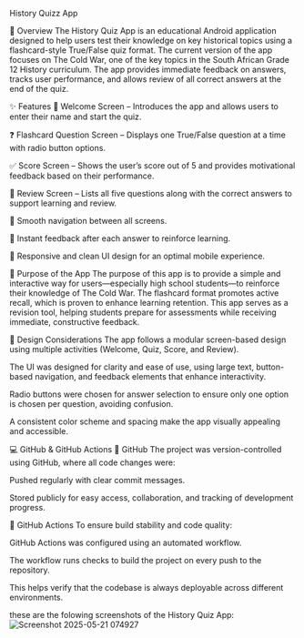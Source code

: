 History Quizz App

🧾 Overview
The History Quiz App is an educational Android application designed to help users test their knowledge on key historical topics using a flashcard-style True/False quiz format. 
The current version of the app focuses on The Cold War, one of the key topics in the South African Grade 12 History curriculum.
The app provides immediate feedback on answers, tracks user performance, and allows review of all correct answers at the end of the quiz.

✨ Features
🎉 Welcome Screen – Introduces the app and allows users to enter their name and start the quiz.

❓ Flashcard Question Screen – Displays one True/False question at a time with radio button options.

✅ Score Screen – Shows the user’s score out of 5 and provides motivational feedback based on their performance.

🔁 Review Screen – Lists all five questions along with the correct answers to support learning and review.

🚀 Smooth navigation between all screens.

🧠 Instant feedback after each answer to reinforce learning.

📱 Responsive and clean UI design for an optimal mobile experience.

🎯 Purpose of the App
The purpose of this app is to provide a simple and interactive way for users—especially high school students—to reinforce their knowledge of The Cold War.
The flashcard format promotes active recall, which is proven to enhance learning retention.
This app serves as a revision tool, helping students prepare for assessments while receiving immediate, constructive feedback.

🎨 Design Considerations
The app follows a modular screen-based design using multiple activities (Welcome, Quiz, Score, and Review).

The UI was designed for clarity and ease of use, using large text, button-based navigation, and feedback elements that enhance interactivity.

Radio buttons were chosen for answer selection to ensure only one option is chosen per question, avoiding confusion.

A consistent color scheme and spacing make the app visually appealing and accessible.

💻 GitHub & GitHub Actions
🔧 GitHub
The project was version-controlled using GitHub, where all code changes were:

Pushed regularly with clear commit messages.

Stored publicly for easy access, collaboration, and tracking of development progress.

🤖 GitHub Actions
To ensure build stability and code quality:

GitHub Actions was configured using an automated workflow.

The workflow runs checks to build the project on every push to the repository.

This helps verify that the codebase is always deployable across different environments.




these are the folowing screenshots of the History Quiz App:
![Screenshot 2025-05-21 074927](https://github.com/user-attachments/assets/7b36f4bb-adde-4061-a1da-e7a679f002d7)
